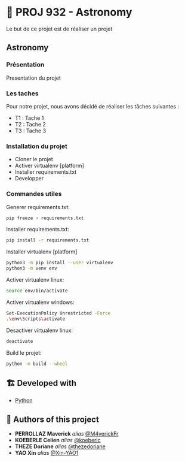 # 🔆 PROJ 932 - Astronomy

Le but de ce projet est de réaliser un projet

## Astronomy

### Présentation
Presentation du projet

### Les taches

Pour notre projet, nous avons décidé de réaliser les tâches suivantes : 
- T1 : Tache 1
- T2 : Tache 2
- T3 : Tache 3

### Installation du projet

- Cloner le projet
- Activer virtualenv [platform]
- Installer requirements.txt
- Developper

### Commandes utiles

Generer requirements.txt:     
```sh
pip freeze > requirements.txt
```

Installer requirements.txt:   
```sh
pip install -r requirements.txt
```

Installer virtualenv [platform]
```sh
python3 -m pip install --user virtualenv
python3 -m venv env
```

Activer virtualenv linux:     
```sh
source env/bin/activate
```

Activer virtualenv windows:   
```sh
Set-ExecutionPolicy Unrestricted -Force
.\env\Scripts\activate
```

Desactiver virtualenv linux:   
```sh
deactivate
```

Build le projet:              
```sh
python -m build --wheel
```


## 🏗️ **Developed with**

* [Python](https://www.python.org/)

## 💪 **Authors of this project**

* **PERROLLAZ Maverick** _alias_ [@M4verickFr](https://github.com/M4verickFr)
* **KOEBERLE Celien** _alias_ [@koeberlc](https://github.com/koeberlc)
* **THEZE Doriane** _alias_ [@thezedoriane](https://github.com/thezedoriane)
* **YAO Xin** _alias_ [@Xin-YAO1](https://github.com/Xin-YAO1)

